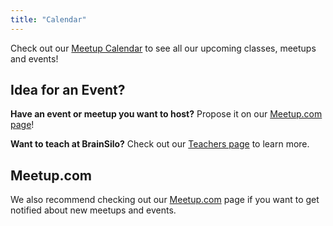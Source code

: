 ```yaml
---
title: "Calendar"
---
```


Check out our [Meetup Calendar](http://www.meetup.com/pascalhackerspace/events/calendar/) to see all our upcoming classes, meetups and events!

## Idea for an Event?

**Have an event or meetup you want to host?** Propose it on our [Meetup.com page][meetup]!

**Want to teach at BrainSilo?** Check out our [Teachers page](/about/teaching/) to learn more.


## Meetup.com

We also recommend checking out our [Meetup.com][meetup] page if you want to get notified about new meetups and events.

[meetup]: http://www.meetup.com/BrainSilo/
